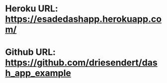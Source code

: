 # Heroku URL: https://esadedashapp.herokuapp.com/
# Github URL: https://github.com/driesendert/dash_app_example
